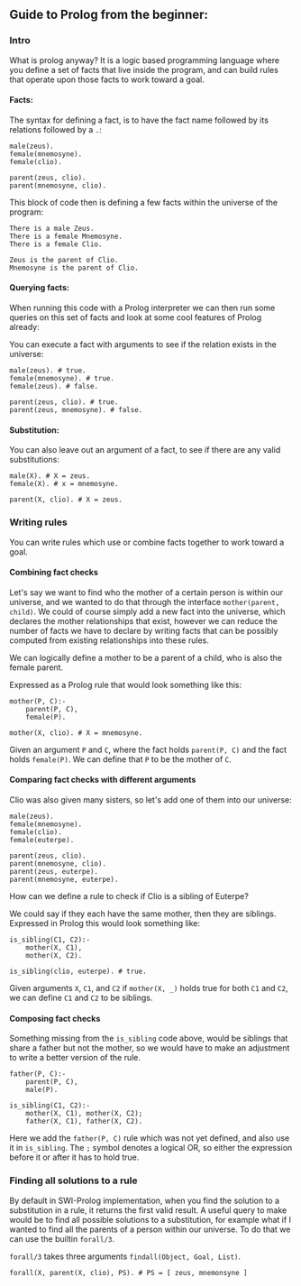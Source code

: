 

## Guide to Prolog from the beginner:

### Intro

What is prolog anyway? It is a logic based programming language where you define a set of facts that live inside the program, and can build rules that operate upon those facts to work toward a goal.

#### Facts:
The syntax for defining a fact, is to have the fact name followed by its relations followed by a `.`:

```
male(zeus).
female(mnemosyne).
female(clio).

parent(zeus, clio).
parent(mnemosyne, clio).
```

This block of code then is defining a few facts within the universe of the program:

```
There is a male Zeus.
There is a female Mnemosyne.
There is a female Clio.

Zeus is the parent of Clio.
Mnemosyne is the parent of Clio.
```

#### Querying facts:
When running this code with a Prolog interpreter we can then run some queries on this set of facts and look at some cool features of Prolog already:

You can execute a fact with arguments to see if the relation exists in the universe:
```
male(zeus). # true.
female(mnemosyne). # true.
female(zeus). # false.

parent(zeus, clio). # true.
parent(zeus, mnemosyne). # false.
```

#### Substitution:
You can also leave out an argument of a fact, to see if there are any valid substitutions:

```
male(X). # X = zeus.
female(X). # x = mnemosyne.

parent(X, clio). # X = zeus.
```

### Writing rules
You can write rules which use or combine facts together to work toward a goal.


#### Combining fact checks

Let's say we want to find who the mother of a certain person is within our universe, and we wanted to do that through the interface `mother(parent, child)`. We could of course simply add a new fact into the universe, which declares the mother relationships that exist, however we can reduce the number of facts we have to declare by writing facts that can be possibly computed from existing relationships into these rules.

We can logically define a mother to be a parent of a child, who is also the female parent.

Expressed as a Prolog rule that would look something like this:
```
mother(P, C):-
    parent(P, C),
    female(P).

mother(X, clio). # X = mnemosyne.
```

Given an argument `P` and `C`, where the fact holds `parent(P, C)` and the fact holds `female(P)`. We can define that `P` to be the mother of `C`.


#### Comparing fact checks with different arguments

Clio was also given many sisters, so let's add one of them into our universe:

```
male(zeus).
female(mnemosyne).
female(clio).
female(euterpe).

parent(zeus, clio).
parent(mnemosyne, clio).
parent(zeus, euterpe).
parent(mnemosyne, euterpe).
```

How can we define a rule to check if Clio is a sibling of Euterpe?

We could say if they each have the same mother, then they are siblings. Expressed in Prolog this would look something like:
```
is_sibling(C1, C2):-
    mother(X, C1),
    mother(X, C2).

is_sibling(clio, euterpe). # true.
```
Given arguments `X`, `C1`, and `C2` if `mother(X, _)` holds true for both `C1` and `C2`, we can define `C1` and `C2` to be siblings.

#### Composing fact checks

Something missing from the `is_sibling` code above, would be siblings that share a father but not the mother, so we would have to make an adjustment to write a better version of the rule.

```
father(P, C):-
    parent(P, C),
    male(P).

is_sibling(C1, C2):-
    mother(X, C1), mother(X, C2);
    father(X, C1), father(X, C2).
```

Here we add the `father(P, C)` rule which was not yet defined, and also use it in `is_sibling`. The `;` symbol denotes a logical OR, so either the expression before it or after it has to hold true.

### Finding all solutions to a rule

By default in SWI-Prolog implementation, when you find the solution to a substitution in a rule, it returns the first valid result. A useful query to make would be to find all possible solutions to a substitution, for example what if I wanted to find all the parents of a person within our universe. To do that we can use the builtin `forall/3`.

`forall/3` takes three arguments `findall(Object, Goal, List)`.

```
forall(X, parent(X, clio), PS). # PS = [ zeus, mnemonsyne ]
```
